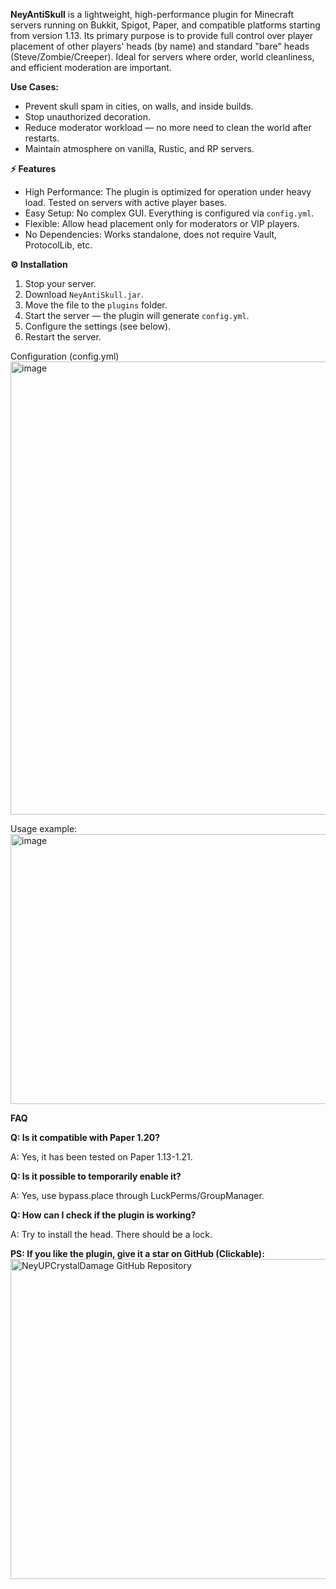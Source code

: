 **NeyAntiSkull** is a lightweight, high-performance plugin for Minecraft servers running on Bukkit, Spigot, Paper, and compatible platforms starting from version 1.13. Its primary purpose is to provide full control over player placement of other players' heads (by name) and standard "bare" heads (Steve/Zombie/Creeper). Ideal for servers where order, world cleanliness, and efficient moderation are important.

**Use Cases:**
- Prevent skull spam in cities, on walls, and inside builds.
- Stop unauthorized decoration.
- Reduce moderator workload — no more need to clean the world after restarts.
- Maintain atmosphere on vanilla, Rustic, and RP servers.

**⚡ Features**
- High Performance: The plugin is optimized for operation under heavy load. Tested on servers with active player bases.
- Easy Setup: No complex GUI. Everything is configured via `config.yml`.
- Flexible: Allow head placement only for moderators or VIP players.
- No Dependencies: Works standalone, does not require Vault, ProtocolLib, etc.

**⚙️ Installation**
1. Stop your server.
2. Download `NeyAntiSkull.jar`.
3. Move the file to the `plugins` folder.
4. Start the server — the plugin will generate `config.yml`.
5. Configure the settings (see below).
6. Restart the server.

Configuration (config.yml)
<img width="775" height="725" alt="image" src="https://github.com/user-attachments/assets/f3cdcc37-1d28-4fa9-8121-831423475902" />

Usage example:
<img width="768" height="432" alt="image" src="https://github.com/user-attachments/assets/ea99b952-ca04-4c30-b5ab-3692c0ce6c04" />

**FAQ**

**Q: Is it compatible with Paper 1.20?**

A: Yes, it has been tested on Paper 1.13-1.21.

**Q: Is it possible to temporarily enable it?**

A: Yes, use bypass.place through LuckPerms/GroupManager.

**Q: How can I check if the plugin is working?**

A: Try to install the head. There should be a lock.

**PS: If you like the plugin, give it a star on GitHub (Clickable):**
<a href="https://github.com/KirillGrachev/NeyUPCrystalDamage" target="_blank" rel="noopener noreferrer">
  <img width="768" height="512" alt="NeyUPCrystalDamage GitHub Repository" src="https://github.com/user-attachments/assets/071ca426-f1b4-426d-89b5-c449a31f0c64" />
</a>

